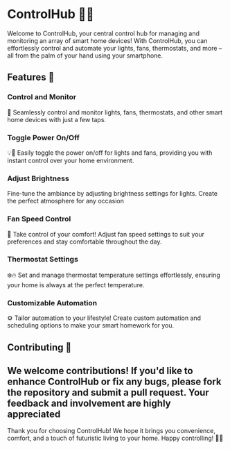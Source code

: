 # ControlHub 🏡📱

Welcome to ControlHub, your central control hub for managing and monitoring an array of smart home devices! With ControlHub, you can effortlessly control and automate your lights, fans, thermostats, and more – all from the palm of your hand using your smartphone.

## Features 🌟
### Control and Monitor 
🚀 Seamlessly control and monitor lights, fans, thermostats, and other smart home devices with just a few taps.
### Toggle Power On/Off
💡💨 Easily toggle the power on/off for lights and fans, providing you with instant control over your home environment.
### Adjust Brightness
Fine-tune the ambiance by adjusting brightness settings for lights. Create the perfect atmosphere for any occasion
### Fan Speed Control
💨 Take control of your comfort! Adjust fan speed settings to suit your preferences and stay comfortable throughout the day.
### Thermostat Settings 
❄️🔥 Set and manage thermostat temperature settings effortlessly, ensuring your home is always at the perfect temperature.
### Customizable Automation
⚙️ Tailor automation to your lifestyle! Create custom automation and scheduling options to make your smart homework for you.
<br/>

## Contributing 🤝
We welcome contributions! If you'd like to enhance ControlHub or fix any bugs, please fork the repository and submit a pull request. Your feedback and involvement are highly appreciated
---
Thank you for choosing ControlHub! We hope it brings you convenience, comfort, and a touch of futuristic living to your home. Happy controlling! 🏡🚀





